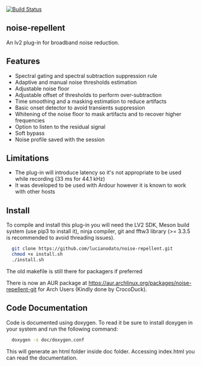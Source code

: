 [![Build Status](https://travis-ci.org/lucianodato/noise-repellent.svg?branch=master)](https://travis-ci.org/lucianodato/noise-repellent)

noise-repellent
-------
An lv2 plug-in for broadband noise reduction.

Features
-------
* Spectral gating and spectral subtraction suppression rule
* Adaptive and manual noise thresholds estimation
* Adjustable noise floor
* Adjustable offset of thresholds to perform over-subtraction
* Time smoothing and a masking estimation to reduce artifacts
* Basic onset detector to avoid transients suppression
* Whitening of the noise floor to mask artifacts and to recover higher frequencies
* Option to listen to the residual signal
* Soft bypass
* Noise profile saved with the session

Limitations
-------
* The plug-in will introduce latency so it's not appropriate to be used while recording (33 ms for 44.1 kHz)
* It was developed to be used with Ardour however it is known to work with other hosts

Install
-------
To compile and install this plug-in you will need the LV2 SDK, Meson build system (use pip3 to install it), ninja compiler, git and fftw3 library (>= 3.3.5 is recommended to avoid threading issues).

```bash
  git clone https://github.com/lucianodato/noise-repellent.git
  chmod +x install.sh
  ./install.sh
```
The old makefile is still there for packagers if preferred

There is now an AUR package at https://aur.archlinux.org/packages/noise-repellent-git for Arch Users (Kindly done by CrocoDuck).

Code Documentation
-----
Code is documented using doxygen. To read it be sure to install doxygen in your system and run the following command:

```bash
  doxygen -s doc/doxygen.conf
```
This will generate an html folder inside doc folder. Accessing index.html you can read the documentation.